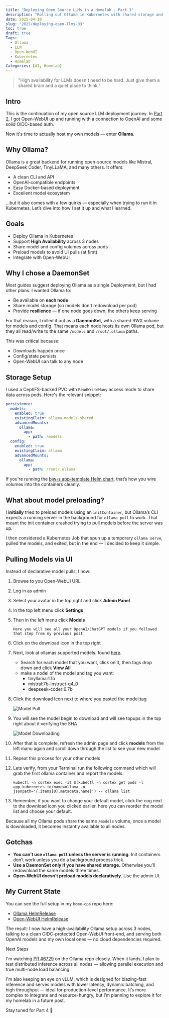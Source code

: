 ```yaml
---
title: "Deploying Open Source LLMs in a Homelab - Part 3"
description: "Rolling out Ollama in Kubernetes with shared storage and Open-WebUI"
date: 2025-04-10
slug: "2025/deploying-open-llms-03"
toc: true
draft: true
Tags:
  - Ollama
  - LLM
  - Open-WebUI
  - Kubernetes
  - Homelab
Categories: [AI, Homelab]
---
```


> "High availability for LLMs doesn't need to be hard. Just give them a shared brain and a quiet place to think."

## Intro

This is the continuation of my open source LLM deployment journey. In [Part 2](https://gavinmcfall.github.io/nerdzblog/2025/deploying-open-llms-02/), I got Open-WebUI up and running with a connection to OpenAI and some solid OIDC-based auth.

Now it's time to actually host my own models — enter **Ollama**.

## Why Ollama?

Ollama is a great backend for running open-source models like Mistral, DeepSeek Coder, TinyLLaMA, and many others. It offers:

- A clean CLI and API
- OpenAI-compatible endpoints
- Easy Docker-based deployment
- Excellent model ecosystem

...but it also comes with a few quirks — especially when trying to run it in Kubernetes. Let’s dive into how I set it up and what I learned.

## Goals

- Deploy Ollama in Kubernetes
- Support **High Availability** across 3 nodes
- Share model and config volumes across pods
- Preload models to avoid UI pulls (at first)
- Integrate with Open-WebUI

## Why I chose a DaemonSet

Most guides suggest deploying Ollama as a single Deployment, but I had other plans. I wanted Ollama to:

- Be available on **each node**
- Share model storage (so models don't redownload per pod)
- Provide **resilience** — if one node goes down, the others keep serving

For that reason, I rolled it out as a **DaemonSet**, with a shared RWX volume for models and config. That means each node hosts its own Ollama pod, but they all read/write to the same `/models` and `/root/.ollama` paths.

This was critical because:

- Downloads happen once
- Config/state persists
- Open-WebUI can talk to any node

## Storage Setup

I used a CephFS-backed PVC with `ReadWriteMany` access mode to share data across pods. Here's the relevant snippet:

```yaml
persistence:
  models:
    enabled: true
    existingClaim: ollama-models-shared
    advancedMounts:
      ollama:
        app:
          - path: /models
  config:
    enabled: true
    existingClaim: ollama
    advancedMounts:
      ollama:
        app:
          - path: /root/.ollama
```

If you're running the [bjw-s app-template Helm chart](https://github.com/bjw-s/helm-charts/tree/main/charts/other/app-template), that’s how you wire volumes into the containers cleanly.

## What about model preloading?

I **initially** tried to preload models using an `initContainer`, but Ollama’s CLI expects a running server in the background for `ollama pull` to work. That meant the init container crashed trying to pull models before the server was up.

I then considered a Kubernetes Job that spun up a temporary `ollama serve`, pulled the models, and exited, but in the end — I decided to keep it simple.

## Pulling Models via UI

Instead of declarative model pulls, I now:

1. Browse to you Open-WebUI URL
1. Log in as admin
1. Select your avatar in the top right and click **Admin Panel**
1. In the top left menu click **Settings**
1. Then in the left menu click **Models**

    ```Here you will see all your OpenAI/ChatGPT models if you followed that step from my previous post```

1. Click on the download icon in the top right
1. Next, look at ollamas supported models. found [here](https://ollama.com/library?sort=popular).
    - Search for each model that you want, click on it, then tags drop down and click **View All**
    - make a nodel of the model and tag you want:
        - tinyllama:1.1b
        - mistral:7b-instruct-q4_0
        - deepseek-coder:6.7b
1. Click the download Icon next to where you pasted the model:tag

    ![Model Pull](/model-pull.png)
1. You will see the model begin to download and will see topups in the top right about it verifying the SHA

    ![Model Downloading](/model-dowloading.png)
1. After that is complete, refresh the admin page and click **models** from the left manu again and scroll down through the list to see your new model
1. Repeat this process for your other models
1. Lets verify, from your Terminal run the following command which will grab the first ollama container and report the models:

    `kubectl -n cortex exec -it $(kubectl -n cortex get pods -l app.kubernetes.io/name=ollama -o jsonpath='{.items[0].metadata.name}') -- ollama list`
1. Remember, if you want to change your default model, click the cog next to the download icon you clicked earlier. here you can reorder the model list and choose your default.


Because all my Ollama pods share the same `/models` volume, once a model is downloaded, it becomes instantly available to all nodes.

## Gotchas

- **You can’t use `ollama pull` unless the server is running.** Init containers don’t work unless you do a background process trick.
- **Use a DaemonSet only if you have shared storage.** Otherwise you’ll redownload the same models three times.
- **Open-WebUI doesn’t preload models declaratively.** Use the admin UI.

## My Current State

You can see the full setup in my `home-ops` repo here:

- [Ollama HelmRelease](https://github.com/gavinmcfall/home-ops/tree/main/kubernetes/apps/cortex/ollama)
- [Open-WebUI HelmRelease](https://github.com/gavinmcfall/home-ops/tree/main/kubernetes/apps/cortex/open-webui)

The result: I now have a high-availability Ollama setup across 3 nodes, talking to a clean OIDC-protected Open-WebUI front-end, and serving both OpenAI models and my own local ones — no cloud dependencies required.

Next Steps

I'm watching [PR #6729](https://github.com/ollama/ollama/pull/6729) on the Ollama repo closely. When it lands, I plan to test distributed inference across all nodes — allowing parallel execution and true multi-node load balancing.

I'm also keeping an eye on vLLM, which is designed for blazing-fast inference and serves models with lower latency, dynamic batching, and high throughput — ideal for production-level performance. It’s more complex to integrate and resource-hungry, but I’m planning to explore it for my homelab in a future post.

Stay tuned for Part 4 👀
